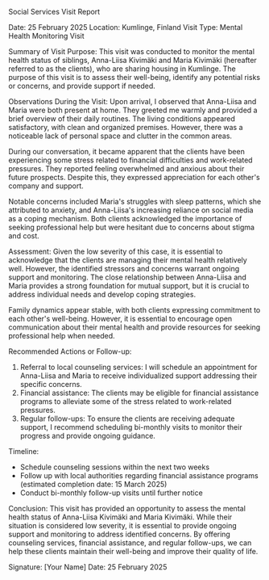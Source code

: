 Social Services Visit Report

Date: 25 February 2025
Location: Kumlinge, Finland
Visit Type: Mental Health Monitoring Visit

Summary of Visit Purpose:
This visit was conducted to monitor the mental health status of siblings, Anna-Liisa Kivimäki and Maria Kivimäki (hereafter referred to as the clients), who are sharing housing in Kumlinge. The purpose of this visit is to assess their well-being, identify any potential risks or concerns, and provide support if needed.

Observations During the Visit:
Upon arrival, I observed that Anna-Liisa and Maria were both present at home. They greeted me warmly and provided a brief overview of their daily routines. The living conditions appeared satisfactory, with clean and organized premises. However, there was a noticeable lack of personal space and clutter in the common areas.

During our conversation, it became apparent that the clients have been experiencing some stress related to financial difficulties and work-related pressures. They reported feeling overwhelmed and anxious about their future prospects. Despite this, they expressed appreciation for each other's company and support.

Notable concerns included Maria's struggles with sleep patterns, which she attributed to anxiety, and Anna-Liisa's increasing reliance on social media as a coping mechanism. Both clients acknowledged the importance of seeking professional help but were hesitant due to concerns about stigma and cost.

Assessment:
Given the low severity of this case, it is essential to acknowledge that the clients are managing their mental health relatively well. However, the identified stressors and concerns warrant ongoing support and monitoring. The close relationship between Anna-Liisa and Maria provides a strong foundation for mutual support, but it is crucial to address individual needs and develop coping strategies.

Family dynamics appear stable, with both clients expressing commitment to each other's well-being. However, it is essential to encourage open communication about their mental health and provide resources for seeking professional help when needed.

Recommended Actions or Follow-up:
1. Referral to local counseling services: I will schedule an appointment for Anna-Liisa and Maria to receive individualized support addressing their specific concerns.
2. Financial assistance: The clients may be eligible for financial assistance programs to alleviate some of the stress related to work-related pressures.
3. Regular follow-ups: To ensure the clients are receiving adequate support, I recommend scheduling bi-monthly visits to monitor their progress and provide ongoing guidance.

Timeline:
- Schedule counseling sessions within the next two weeks
- Follow up with local authorities regarding financial assistance programs (estimated completion date: 15 March 2025)
- Conduct bi-monthly follow-up visits until further notice

Conclusion:
This visit has provided an opportunity to assess the mental health status of Anna-Liisa Kivimäki and Maria Kivimäki. While their situation is considered low severity, it is essential to provide ongoing support and monitoring to address identified concerns. By offering counseling services, financial assistance, and regular follow-ups, we can help these clients maintain their well-being and improve their quality of life.

Signature: [Your Name]
Date: 25 February 2025
